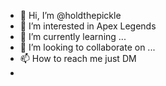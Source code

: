 - 👋 Hi, I’m @holdthepickle
- 👀 I’m interested in Apex Legends
- 🌱 I’m currently learning ...
- 💞️ I’m looking to collaborate on ...
- 📫 How to reach me just DM
- 

<!---
holdthepickle/holdthepickle is a ✨ special ✨ repository because its `README.md` (this file) appears on your GitHub profile.
You can click the Preview link to take a look at your changes.
--->
